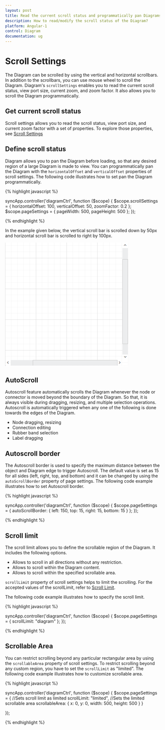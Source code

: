 ```yaml
---
layout: post
title: Read the current scroll status and programmatically pan Diagrams
description: How to read/modify the scroll status of the Diagram?
platform: Angular-1
control: Diagram
documentation: ug
---
```


# Scroll Settings
The Diagram can be scrolled by using the vertical and horizontal scrollbars. In addition to the scrollbars, you can use mouse wheel to scroll the Diagram. 
Diagram's `scrollSettings` enables you to read the current scroll status, view port size, current zoom, and zoom factor. It also allows you to scroll the Diagram programmatically. 

## Get current scroll status

Scroll settings allows you to read the scroll status, view port size, and current zoom factor with a set of properties. To explore those properties, see [Scroll Settings](/api/js/ejDiagram#members:scrollsettings "Scroll Settings")

## Define scroll status
Diagram allows you to pan the Diagram before loading, so that any desired region of a large Diagram is made to view. You can programmatically pan the Diagram with the `horizontalOffset` and `verticalOffset` properties of scroll settings. The following code illustrates how to set pan the Diagram programmatically.

{% highlight javascript %}

<div ng-controller="diagramCtrl">
                <ej-diagram id="diagram" e-height="600px" e-width="100%"
                            e-scrollSettings="scrollSettings"
                            e-pageSettings="pageSettings">
                </ej-diagram>
            </div>
    syncApp.controller('diagramCtrl', function ($scope) {
    $scope.scrollSettings = {
        horizontalOffset: 100,
        verticalOffset: 50,
        zoomFactor: 0.2
    };
    $scope.pageSettings = {
        pageWidth: 500,
        pageHeight: 500
    };
});

{% endhighlight %}

In the example given below, the vertical scroll bar is scrolled down by 50px and horizontal scroll bar is scrolled to right by 100px. 

![](/angular-1/Diagram/Scroll-Settings_images/Scroll-Settings_img1.png)

## AutoScroll 

Autoscroll feature automatically scrolls the Diagram whenever the node or connector is moved beyond the boundary of the Diagram. So that, it is always visible during dragging, resizing, and multiple selection operations. Autoscroll is automatically triggered when any one of the following is done towards the edges of the Diagram.

* Node dragging, resizing 
* Connection editing
* Rubber band selection
* Label dragging

## Autoscroll border

The Autoscroll border is used to specify the maximum distance between the object and Diagram edge to trigger Autoscroll. The default value is set as 15 for all sides (left, right, top, and bottom) and it can be changed by using the `autoScrollBorder` property of page settings. The following code example illustrates how to set Autoscroll border. 

{% highlight javascript %}

syncApp.controller('diagramCtrl', function ($scope) {
    $scope.pageSettings = {
    autoScrollBorder: { 
         left: 150,
         top: 15, 
         right: 15,
         bottom: 15 
           }
    };
});

{% endhighlight %}

## Scroll limit

The scroll limit allows you to define the scrollable region of the Diagram. It includes the following options.

* Allows to scroll in all directions without any restriction.
* Allows to scroll within the Diagram content.
* Allows to scroll within the specified scrollable area.

`scrollLimit` property of scroll settings helps to limit the scrolling. For the accepted values of the scrollLimit, refer to [Scroll Limit](/api/js/ejDiagram#scroll-limit "Scroll Limit").

The following code example illustrates how to specify the scroll limit.

{% highlight javascript %}

syncApp.controller('diagramCtrl', function ($scope) {
    $scope.pageSettings = {
      scrollLimit: "diagram"
    };
});

{% endhighlight %}

## Scrollable Area

You can restrict scrolling beyond any particular rectangular area by using the `scrollableArea` property of scroll settings. To restrict scrolling beyond any custom region, you have to set the `scrollLimit` as "limited". The following code example illustrates how to customize scrollable area.

{% highlight javascript %}

syncApp.controller('diagramCtrl', function ($scope) {
    $scope.pageSettings = {
          //Sets scroll limit as limited
	scrollLimit: "limited",
		//Sets the limited scrollable area
		  scrollableArea: {
			x: 0,
			y: 0,
			width: 500,
			height: 500
		}
	}
       
});

{% endhighlight %}
